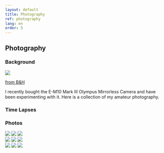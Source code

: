 ```yaml
---
layout: default
title: Photography
ref: photography
lang: en
order: 5
---
```


## Photography

### Background

<div>
<div class="item">
<img id="rightImg" src="files/photography/camera.jpg">
<p class="piclabel"><a href="https://www.google.com/url?sa=i&url=https%3A%2F%2Fwww.bhphotovideo.com%2Fc%2Fproduct%2F1351009-REG%2Folympus_v207072su010_om_d_e_m10_mark_iii.html&psig=AOvVaw2hzZURvu9a_ftCwXZ4k1pd&ust=1592582233181000&source=images&cd=vfe&ved=0CAIQjRxqFwoTCIDh8KTdi-oCFQAAAAAdAAAAABAW">from B&H</a></p>
</div>

I recently bought the E-M10 Mark III Olympus Mirrorless Camera and have been experimenting with it. Here is a collection of my amateur photography.

</div>







### Time Lapses


### Photos

<div class="row">

<div class="column">
<img src="files/photography/legos.JPG">
<img src="files/photography/BLM.JPG">
<img src="files/photography/quarantine.JPG">
</div>

<div class="column">
<img src="files/photography/quarantine.JPG">
<img src="files/photography/BLM.JPG">
<img src="files/photography/legos.JPG">
</div>

<div class="column">
<img src="files/photography/BLM.JPG">
<img src="files/photography/legos.JPG">
<img src="files/photography/quarantine.JPG">
</div>

</div>

